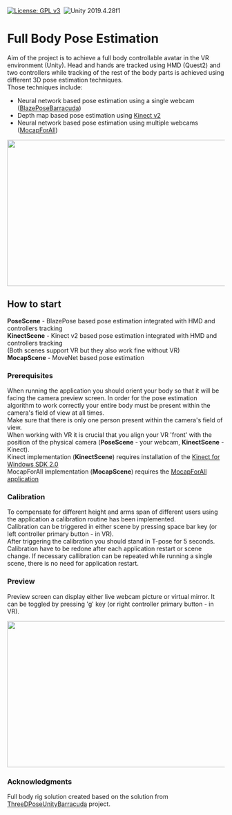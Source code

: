 [![License: GPL v3](https://img.shields.io/badge/License-GPLv3-blue.svg)](https://www.gnu.org/licenses/gpl-3.0)&nbsp;
<img src="https://img.shields.io/badge/Unity-2019.4.28f1-blue.svg?style=flat-round" alt="Unity 2019.4.28f1">

# Full Body Pose Estimation

Aim of the project is to achieve a full body controllable avatar in the VR environment (Unity). Head and hands are tracked using HMD (Quest2) and two controllers while tracking of the rest of the body parts is achieved using different 3D pose estimation techniques.  
Those techniques include:  
- Neural network based pose estimation using a single webcam ([BlazePoseBarracuda](https://github.com/creativeIKEP/BlazePoseBarracuda))
- Depth map based pose estimation using [Kinect v2](https://developer.microsoft.com/en-us/windows/kinect/)
- Neural network based pose estimation using multiple webcams ([MocapForAll](https://vrlab.akiya-souken.co.jp/en/product))

<img src="bones.gif" width="600" height="338" />  

## How to start

**PoseScene** - BlazePose based pose estimation integrated with HMD and controllers tracking  
**KinectScene** - Kinect v2 based pose estimation integrated with HMD and controllers tracking  
(Both scenes support VR but they also work fine without VR)  
**MocapScene** - MoveNet based pose estimation

### Prerequisites

When running the application you should orient your body so that it will be facing the camera preview screen. In order for the pose estimation algorithm to work correctly your entire body must be present within the camera's field of view at all times.  
Make sure that there is only one person present within the camera's field of view.  
When working with VR it is crucial that you align your VR 'front' with the position of the physical camera (**PoseScene** - your webcam, **KinectScene** - Kinect).  
Kinect implementation (**KinectScene**) requires installation of the [Kinect for Windows SDK 2.0](https://www.microsoft.com/en-us/download/details.aspx?id=44561)  
MocapForAll implementation (**MocapScene**) requires the [MocapForAll application](https://store.steampowered.com/app/1759710/MocapForAll/)

### Calibration

To compensate for different height and arms span of different users using the application a calibration routine has been implemented.  
Calibration can be triggered in either scene by pressing space bar key (or left controller primary button - in VR).  
After triggering the calibration you should stand in T-pose for 5 seconds.  
Calibration have to be redone after each application restart or scene change. If necessary callibration can be repeated while running a single scene, there is no need for application restart.  

### Preview

Preview screen can display either live webcam picture or virtual mirror. It can be toggled by pressing 'g' key (or right controller primary button - in VR). 

<img src="PoseScene_demo.gif" width="600" height="338" />  

### Acknowledgments

Full body rig solution created based on the solution from [ThreeDPoseUnityBarracuda](https://github.com/digital-standard/ThreeDPoseUnityBarracuda) project.
